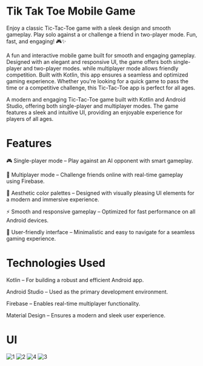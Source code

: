 # Tik Tak Toe Mobile Game
 Enjoy a classic Tic-Tac-Toe game with a sleek design and smooth gameplay. Play solo against a or challenge a friend in two-player mode. Fun, fast, and engaging! 🎮✨

 A fun and interactive mobile game built for smooth and engaging gameplay. Designed with an elegant and responsive UI, the game offers both single-player and two-player modes. while multiplayer mode allows friendly competition. Built with Kotlin, this app ensures a seamless and optimized gaming experience. Whether you're looking for a quick game to pass the time or a competitive challenge, this Tic-Tac-Toe app is perfect for all ages.


A modern and engaging Tic-Tac-Toe game built with Kotlin and Android Studio, offering both single-player and multiplayer modes. The game features a sleek and intuitive UI, providing an enjoyable experience for players of all ages.

# Features

🎮 Single-player mode – Play against an AI opponent with smart gameplay.

👫 Multiplayer mode – Challenge friends online with real-time gameplay using Firebase.

🎨 Aesthetic color palettes – Designed with visually pleasing UI elements for a modern and immersive experience.

⚡ Smooth and responsive gameplay – Optimized for fast performance on all Android devices.

📱 User-friendly interface – Minimalistic and easy to navigate for a seamless gaming experience.

# Technologies Used

Kotlin – For building a robust and efficient Android app.

Android Studio – Used as the primary development environment.

Firebase – Enables real-time multiplayer functionality.

Material Design – Ensures a modern and sleek user experience.

# UI

![1](https://github.com/user-attachments/assets/b0cccf2f-56ab-4ae7-8898-87214eb660ca)
![2](https://github.com/user-attachments/assets/76ecc481-da90-4137-8762-b763de8c6540)
![4](https://github.com/user-attachments/assets/2f463e92-ec7a-4f0d-8a8a-ad90ff3a9852)
![3](https://github.com/user-attachments/assets/a189c200-3b2d-4534-8f89-ba9eb1991ccf)


